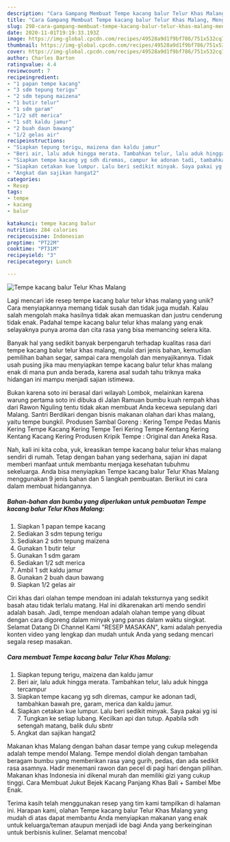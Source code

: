 ```yaml
---
description: "Cara Gampang Membuat Tempe kacang balur Telur Khas Malang, Menggugah Selera"
title: "Cara Gampang Membuat Tempe kacang balur Telur Khas Malang, Menggugah Selera"
slug: 298-cara-gampang-membuat-tempe-kacang-balur-telur-khas-malang-menggugah-selera
date: 2020-11-01T19:19:33.193Z
image: https://img-global.cpcdn.com/recipes/49528a9d1f9bf786/751x532cq70/tempe-kacang-balur-telur-khas-malang-foto-resep-utama.jpg
thumbnail: https://img-global.cpcdn.com/recipes/49528a9d1f9bf786/751x532cq70/tempe-kacang-balur-telur-khas-malang-foto-resep-utama.jpg
cover: https://img-global.cpcdn.com/recipes/49528a9d1f9bf786/751x532cq70/tempe-kacang-balur-telur-khas-malang-foto-resep-utama.jpg
author: Charles Barton
ratingvalue: 4.4
reviewcount: 7
recipeingredient:
- "1 papan tempe kacang"
- "3 sdm tepung terigu"
- "2 sdm tepung maizena"
- "1 butir telur"
- "1 sdm garam"
- "1/2 sdt merica"
- "1 sdt kaldu jamur"
- "2 buah daun bawang"
- "1/2 gelas air"
recipeinstructions:
- "Siapkan tepung terigu, maizena dan kaldu jamur"
- "Beri air, lalu aduk hingga merata. Tambahkan telur, lalu aduk hingga tercampur"
- "Siapkan tempe kacang yg sdh diremas, campur ke adonan tadi, tambahkan bawah pre, garam, merica dan kaldu jamur."
- "Siapkan cetakan kue lumpur. Lalu beri sedikit minyak. Saya pakai yg isi 7. Tungkan ke setiap lubang. Kecilkan api dan tutup. Apabila sdh setengah matang, balik dulu sbntr"
- "Angkat dan sajikan hangat2"
categories:
- Resep
tags:
- tempe
- kacang
- balur

katakunci: tempe kacang balur 
nutrition: 284 calories
recipecuisine: Indonesian
preptime: "PT22M"
cooktime: "PT31M"
recipeyield: "3"
recipecategory: Lunch

---
```



![Tempe kacang balur Telur Khas Malang](https://img-global.cpcdn.com/recipes/49528a9d1f9bf786/751x532cq70/tempe-kacang-balur-telur-khas-malang-foto-resep-utama.jpg)

Lagi mencari ide resep tempe kacang balur telur khas malang yang unik? Cara menyiapkannya memang tidak susah dan tidak juga mudah. Kalau salah mengolah maka hasilnya tidak akan memuaskan dan justru cenderung tidak enak. Padahal tempe kacang balur telur khas malang yang enak selayaknya punya aroma dan cita rasa yang bisa memancing selera kita.

Banyak hal yang sedikit banyak berpengaruh terhadap kualitas rasa dari tempe kacang balur telur khas malang, mulai dari jenis bahan, kemudian pemilihan bahan segar, sampai cara mengolah dan menyajikannya. Tidak usah pusing jika mau menyiapkan tempe kacang balur telur khas malang enak di mana pun anda berada, karena asal sudah tahu triknya maka hidangan ini mampu menjadi sajian istimewa.

Bukan karena soto ini berasal dari wilayah Lombok, melainkan karena warung pertama soto ini dibuka di Jalan Ramuan bumbu kuah rempah khas dari Rawon Nguling tentu tidak akan membuat Anda kecewa sepulang dari Malang. Santri Berdikari dengan bisnis makanan olahan dari khas malang, yaitu tempe bungkil. Produsen Sambal Goreng : Kering Tempe Pedas Manis Kering Tempe Kacang Kering Tempe Teri Kering Tempe Kentang Kering Kentang Kacang Kering Produsen Kripik Tempe : Original dan Aneka Rasa.


Nah, kali ini kita coba, yuk, kreasikan tempe kacang balur telur khas malang sendiri di rumah. Tetap dengan bahan yang sederhana, sajian ini dapat memberi manfaat untuk membantu menjaga kesehatan tubuhmu sekeluarga. Anda bisa menyiapkan Tempe kacang balur Telur Khas Malang menggunakan 9 jenis bahan dan 5 langkah pembuatan. Berikut ini cara dalam membuat hidangannya.

<!--inarticleads1-->

##### Bahan-bahan dan bumbu yang diperlukan untuk pembuatan Tempe kacang balur Telur Khas Malang:

1. Siapkan 1 papan tempe kacang
1. Sediakan 3 sdm tepung terigu
1. Sediakan 2 sdm tepung maizena
1. Gunakan 1 butir telur
1. Gunakan 1 sdm garam
1. Sediakan 1/2 sdt merica
1. Ambil 1 sdt kaldu jamur
1. Gunakan 2 buah daun bawang
1. Siapkan 1/2 gelas air


Ciri khas dari olahan tempe mendoan ini adalah teksturnya yang sedikit basah atau tidak terlalu matang. Hal ini dikarenakan arti mendo sendiri adalah basah. Jadi, tempe mendoan adalah olahan tempe yang dibuat dengan cara digoreng dalam minyak yang panas dalam waktu singkat. Selamat Datang Di Channel Kami &#34;RESEP MASAKAN&#34;, kami adalah penyedia konten video yang lengkap dan mudah untuk Anda yang sedang mencari segala resep masakan. 

<!--inarticleads2-->

##### Cara membuat Tempe kacang balur Telur Khas Malang:

1. Siapkan tepung terigu, maizena dan kaldu jamur
1. Beri air, lalu aduk hingga merata. Tambahkan telur, lalu aduk hingga tercampur
1. Siapkan tempe kacang yg sdh diremas, campur ke adonan tadi, tambahkan bawah pre, garam, merica dan kaldu jamur.
1. Siapkan cetakan kue lumpur. Lalu beri sedikit minyak. Saya pakai yg isi 7. Tungkan ke setiap lubang. Kecilkan api dan tutup. Apabila sdh setengah matang, balik dulu sbntr
1. Angkat dan sajikan hangat2


Makanan khas Malang dengan bahan dasar tempe yang cukup melegenda adalah tempe mendol Malang. Tempe mendol diolah dengan tambahan beragam bumbu yang memberikan rasa yang gurih, pedas, dan ada sedikit rasa asamnya. Hadir menemani rawon dan pecel di pagi hari dengan pilihan. Makanan khas Indonesia ini dikenal murah dan memiliki gizi yang cukup tinggi. Cara Membuat Jukut Bejek Kacang Panjang Khas Bali + Sambel Mbe Enak. 

Terima kasih telah menggunakan resep yang tim kami tampilkan di halaman ini. Harapan kami, olahan Tempe kacang balur Telur Khas Malang yang mudah di atas dapat membantu Anda menyiapkan makanan yang enak untuk keluarga/teman ataupun menjadi ide bagi Anda yang berkeinginan untuk berbisnis kuliner. Selamat mencoba!
